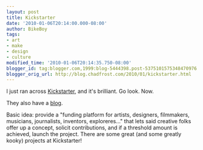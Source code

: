 ```yaml
---
layout: post
title: Kickstarter
date: '2010-01-06T20:14:00.000-08:00'
author: BikeBoy
tags:
- art
- make
- design
- culture
modified_time: '2010-01-06T20:14:35.750-08:00'
blogger_id: tag:blogger.com,1999:blog-5444398.post-5375101575348470976
blogger_orig_url: http://blog.chadfrost.com/2010/01/kickstarter.html
---
```


I just ran across [Kickstarter](http://www.kickstarter.com/), and it's 
brilliant. Go look. Now. 

They also have a [blog](http://blog.kickstarter.com/). 

Basic idea: provide a "funding platform for artists, designers, filmmakers, 
musicians, journalists, inventors, exploreres..." that lets said creative 
folks offer up a concept, solicit contributions, and if a threshold amount is 
achieved, launch the project. There are some great (and some greatly kooky) 
projects at Kickstarter! 
